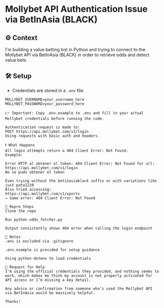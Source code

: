 # Mollybet API Authentication Issue via BetInAsia (BLACK)

## ⚙️ Context

I'm building a value betting bot in Python and trying to connect to the Mollybet API via BetInAsia (BLACK) in order to retrieve odds and detect value bets.

## 🛠️ Setup

- Credentials are stored in a `.env` file:

```env
MOLLYBET_USERNAME=your_username_here  
MOLLYBET_PASSWORD=your_password_here

👉 Important: Copy .env.example to .env and fill in your actual Mollybet credentials before running the code.

Authentication request is made to:
POST https://api.mollybet.com/v1/login
Using requests with basic auth and headers.

❗ What Happens
All login attempts return a 404 Client Error: Not Found:
Example:

Error HTTP al obtener el token: 404 Client Error: Not Found for url: https://api.mollybet.com/v1/login  
No se pudo obtener el token  

Even trying without the betinasiablack suffix or with variations like just pata1210
Also tried accessing:
https://api.mollybet.com/v1/sports
→ Same error: 404 Client Error: Not Found

🧪 Repro Steps
Clone the repo

Run python odds_fetcher.py

Output consistently shows 404 error when calling the login endpoint

🧩 Notes
.env is excluded via .gitignore

.env.example is provided for setup guidance

Using python-dotenv to load credentials

🙏 Request for Help
I'm using the official credentials they provided, and nothing seems to work, which makes me think my account is not properly activated for API access or I’m missing a key detail.

Any advice or confirmation from someone who’s used the Mollybet API via BetInAsia would be massively helpful.

Thanks!
